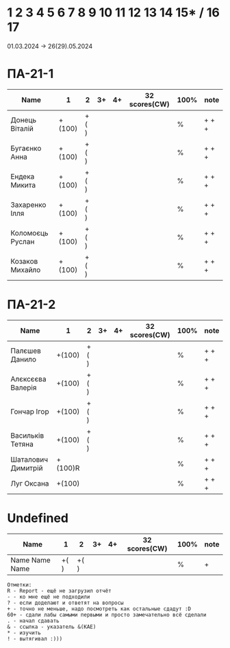 # 1 2 3 4 5 6 7 8 9 10 11 12 13 14 15* / 16 17

01.03.2024 -> 26(29).05.2024

<!---
	素晴らしい
	
	Great job ^-^
	Good job ^-^
	Well done!
	Excellent!
	Impressive *-*
	Magnificent!
	Great !!!
	Marvelous!!!
	Fantastic!!!
	Wonderful!!!
	Wondrous!!!
	AWESOME!!!
	Unbelievable!!!
	Craftable Minecraftable
	Brilliant!!!
	Breathtaking!!!
	Terrific !!!
	Miraculous !!!
	
	
	Thanks for your persistence and curiosity (=
	
	
	
	90 A
	82 B
	75 C
	64 D
	60 E
	
-->

# ПА-21-1
| Name                  |	1		|	2		|	3+		|	4+		| 32 scores(CW)	| __100%__	| note      |
| --------------------- | --------- | ---------	| --------- | --------- | -------------	| ---------	| --------- |
| Донець Віталій		|	+(100)	|	+(	)	|			|			|				|		%	| + + +     | EnigmaMaster+
| Бугаєнко Анна			| 	+(100)	|	+(	)	|			|			|				|		%	| + + +     | 3Wizards EnigmaMaster+ https://github.com/Anna9067/Labs_for_OpenGL                                                                                     
| Ендека Микита			| 	+(100)	|	+(	)	|			|			|				|		%	| + + +     | ThreeJS JS+++
| Захаренко Ілля		| 	+(100)	|	+(	)	|			|			|				|		%	| + + +     |
| Коломоєць Руслан		| 	+(100)	|	+(	)	|			|			|				|		%	| + + +     |
| Козаков Михайло		| 	+(100)	|	+(	)	|			|			|				|		%	| + + +     |

# ПА-21-2                                                                              
| Name                  |	1		|	2		|	3+		|	4+		| 32 scores(CW)	| __100%__	| note      |
| --------------------- | --------- | ---------	| --------- | --------- | -------------	| --------- | --------- |
| Палєшев Данило		|	+(100)	|	+(	)	|			|			|				|		%	| + + +     | EnigmaMaster+ C++ jun
| Алєксєєва Валерія	 	|	+(100)	|	+(	)	|			|			|				|		%	| + + +     | EnigmaMaster+ EnglEra
| Гончар Ігор			| 	+(100)	|	+(	)	|			|			|				|		%	| + + +     |
| Васильків Тетяна		|  	+(100)	|	+(	)	|			|			|				|		%	| + + +     | Unreal
| Шаталович Димитрій 	| 	+(100)R	|			|			|			|				|		%	| + + +     | C++ JS
| Луг Оксана 	 		| 	+(100)	|			|			|			|				|		%	| + + +     | C++ JS

# Undefined

| Name                  |	1		|	2		|	3+		|	4+		| 32 scores(CW)	| __100%__  | note      |
| --------------------- | --------- | --------- | --------- | --------- | ------------- | --------- | --------- |
| Name Name Name		|	+(	)	|	+(	)	|			|			|				|		%	| +         | 

```
Отметки:
R - Report - ещё не загрузил отчёт
- - ко мне ещё не подходили
? - если доделают и ответят на вопросы 
+ - точно не меньше, надо посмотреть как остальные сдадут :D  
60+ - сдали лабы самыми первыми и просто замечательно всё сделали
. - начал сдавать
& - ссылка - указатель &(KAE)
* - изучить
! - вытягивал :)))
```

	






